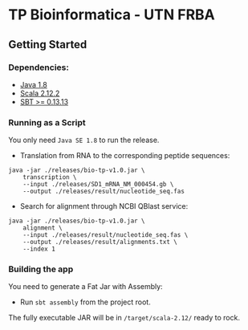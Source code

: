 TP Bioinformatica - UTN FRBA
=================================

## Getting Started

### Dependencies:

* [Java 1.8]
* [Scala 2.12.2]
* [SBT >= 0.13.13]

### Running as a Script

You only need `Java SE 1.8` to run the release. 

* Translation from RNA to the corresponding peptide sequences: 
```
java -jar ./releases/bio-tp-v1.0.jar \
    transcription \
    --input ./releases/SD1_mRNA_NM_000454.gb \
    --output ./releases/result/nucleotide_seq.fas
```

* Search for alignment through NCBI QBlast service: 
```
java -jar ./releases/bio-tp-v1.0.jar \
    alignment \
    --input ./releases/result/nucleotide_seq.fas \
    --output ./releases/result/alignments.txt \
    --index 1
```

### Building the app

You need to generate a Fat Jar with Assembly:

* Run `sbt assembly` from the project root.

The fully executable JAR will be in `/target/scala-2.12/` ready to rock.


[Java 1.8]:http://www.oracle.com/technetwork/java/javase/downloads/jdk8-downloads-2133151.html
[Scala 2.12.2]:https://www.scala-lang.org/download/2.12.2.html
[SBT >= 0.13.13]:http://www.scala-sbt.org/download.html
